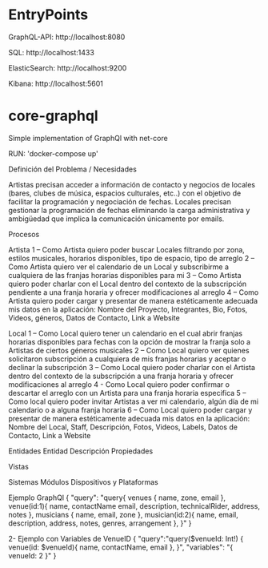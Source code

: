 
# EntryPoints

GraphQL-API: http://localhost:8080

SQL: http://localhost:1433

ElasticSearch: http://localhost:9200

Kibana: http://localhost:5601

# core-graphql
Simple implementation of GraphQl with net-core

RUN:
'docker-compose up'

Definición del Problema / Necesidades

Artistas precisan acceder a información de contacto y negocios de locales (bares, clubes de música, espacios culturales, etc..) con el objetivo de facilitar la programación y negociación de fechas.
Locales precisan gestionar la programación de fechas eliminando la carga administrativa y ambigüedad que implica la comunicación únicamente por emails.

Procesos

Artista
1 – Como Artista quiero poder buscar Locales filtrando por zona, estilos musicales, horarios disponibles, tipo de espacio, tipo de arreglo
2 – Como Artista quiero ver el calendario de un Local y subscribirme a cualquiera de las franjas horarias disponibles para mi
3 – Como Artista quiero poder charlar con el Local dentro del contexto de la subscripción pendiente a una franja horaria y ofrecer modificaciones al arreglo
4 – Como Artista quiero poder cargar y presentar de manera estéticamente adecuada mis datos en la aplicación: Nombre del Proyecto, Integrantes, Bio, Fotos, Videos, géneros, Datos de Contacto, Link a Website

Local
1 – Como Local quiero tener un calendario en el cual abrir franjas horarias disponibles para fechas con la opción de mostrar la franja solo a Artistas de ciertos géneros musicales
2 – Como Local quiero ver quienes solicitaron subscripción a cualquiera de mis franjas horarias y aceptar o declinar la subscripción
3 – Como Local quiero poder charlar con el Artista dentro del contexto de la subscripción a una franja horaria y ofrecer modificaciones al arreglo
4 - Como Local quiero poder confirmar o descartar el arreglo con un Artista para una franja horaria especifica
5 – Como local quiero poder invitar Artistas a ver mi calendario, algún día de mi calendario o a alguna franja horaria
6 – Como Local quiero poder cargar y presentar de manera estéticamente adecuada mis datos en la aplicación: Nombre del Local, Staff, Descripción, Fotos, Videos, Labels, Datos de Contacto, Link a Website

Entidades
Entidad	Descripción	Propiedades
		
		
		
		
		
		

Vistas
		
		
		
		
		
		
		
		
		
		
		
		
		
		
		
		


Sistemas
Módulos
Dispositivos y Plataformas


Ejemplo GraphQl
{ 
 "query":
  "query{
     venues {
     	name,
		zone,
     	email
     },
     venue(id:1){
     	name,
     	contactName
     	email,
     	description,
     	technicalRider,
     	address,
     	notes
     },
     musicians {
    	name,
    	email,
    	zone
     },
	musician(id:2){
     	name,
     	email,
     	description,
     	address,
     	notes,
     	genres,
     	arrangement
     },
   }"
}


2- Ejemplo con Variables de VenueID
{ 
	"query":"query($venueId: Int!) { 
		venue(id: $venueId){ 
			name,
			contactName,
			email
		},
	}",
	"variables": "{
		venueId: 2
	}"
}
